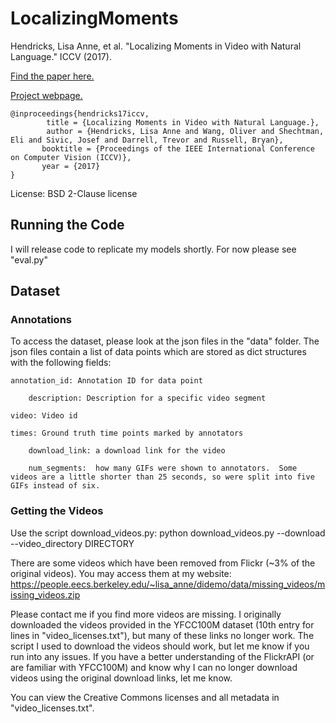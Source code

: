 # LocalizingMoments

Hendricks, Lisa Anne, et al. "Localizing Moments in Video with Natural Language." ICCV (2017).

[Find the paper here.](https://arxiv.org/pdf/1708.01641.pdf)

[Project webpage.](https://people.eecs.berkeley.edu/~lisa_anne/didemo.html)

```
@inproceedings{hendricks17iccv, 
        title = {Localizing Moments in Video with Natural Language.}, 
        author = {Hendricks, Lisa Anne and Wang, Oliver and Shechtman, Eli and Sivic, Josef and Darrell, Trevor and Russell, Bryan}, 
       booktitle = {Proceedings of the IEEE International Conference on Computer Vision (ICCV)}, 
       year = {2017} 
}
```

License: BSD 2-Clause license

## Running the Code

I will release code to replicate my models shortly.  For now please see "eval.py" 

## Dataset

### Annotations

To access the dataset, please look at the json files in the "data" folder.  The json files contain a list of data points which are stored as dict structures with the following fields:

	annotation_id: Annotation ID for data point

        description: Description for a specific video segment

 	video: Video id

	times: Ground truth time points marked by annotators

        download_link: a download link for the video

        num_segments:  how many GIFs were shown to annotators.  Some videos are a little shorter than 25 seconds, so were split into five GIFs instead of six.

### Getting the Videos

Use the script download_videos.py:
python download_videos.py  --download --video_directory DIRECTORY

There are some videos which have been removed from Flickr (~3% of the original videos).  You may access them at my website: https://people.eecs.berkeley.edu/~lisa_anne/didemo/data/missing_videos/missing_videos.zip

Please contact me if you find more videos are missing.  I originally downloaded the videos provided in the YFCC100M dataset (10th entry for lines in "video_licenses.txt"), but many of these links no longer work.  The script I used to download the videos should work, but let me know if you run into any issues.  If you have a better understanding of the FlickrAPI (or are familiar with YFCC100M) and know why I can no longer download videos using the original download links, let me know.

You can view the Creative Commons licenses and all metadata in "video_licenses.txt".

